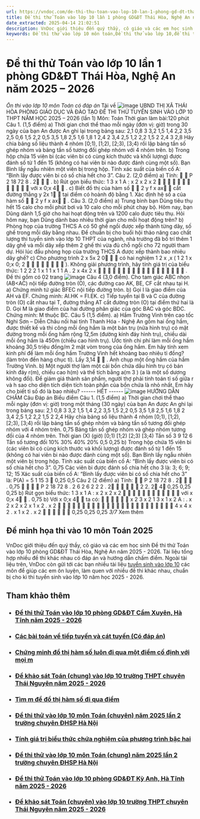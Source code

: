 ```yaml
---
url: https://vndoc.com/de-thi-thu-toan-vao-lop-10-lan-1-phong-gd-dt-thai-hoa-nghe-an-nam-2025-2026-340374
title: Đề thi thử Toán vào lớp 10 lần 1 phòng GD&ĐT Thái Hòa, Nghệ An năm 2025 – 2026 - Ôn thi vào lớp 10 môn Toán có đáp án - VnDoc.com
date_extracted: 2025-04-14 21:02:51
description: VnDoc giới thiệu đến quý thầy, cô giáo và các em học sinh lớp 9 Đề thi thử Toán vào lớp 10 phòng GD&ĐT Thái Hòa, Nghệ An năm 2025 - 2026.
keywords: Đề thi thử vào lớp 10 môn toán,Đề thi thử vào lớp 10,đề thi tuyển sinh lớp 10 môn toán,đề thi toán vào 10,đề toán tuyển toán lớp 10 năm 2025,đề thi tuyển toán vào lớp 10 môn toán,đề toán thi vào lớp 10,đề thi vào lớp 10 môn toán,đề toán thi vào 10,đề tuyển toán lớp 10 môn toán 2025,đề thi tuyển toán lớp 10 môn toán 2025,Đề minh họa tuyển sinh vào lớp 10 môn Toán
---
```


# Đề thi thử Toán vào lớp 10 lần 1 phòng GD&ĐT Thái Hòa, Nghệ An năm 2025 – 2026
 _Ôn thi vào lớp 10 môn Toán có đáp án_
Tải về
![image](https://i.vdoc.vn/data/pdf/2025/04/08/de-thi-thu-toan-vao-lop-10-lan-1-phong-gd-dt-thai-hoa-nghe-an-nam-2025-2026/bg1.png)
UBND THỊ XÃ THÁI HÒA
PHÒNG GIÁO DỤC VÀ ĐÀO TẠO
ĐỀ THI THỬ TUYỂN SINH VÀO LỚP 10 THPT
NĂM HỌC 2025 – 2026 \(lần 1\)
Môn: Toán
Thời gian làm bài:120 phút
Câu 1. \(1,5 điểm\)
a\) Thời gian chơi thể thao mỗi ngày \(đơn vị: giờ\) trong 30 ngày của bạn An
được An ghi lại trong bảng sau:
2,1
0,8
3
3,2
1,5
1,4
2,2
3,5
2,5
0,6
1,5
2,2
0,5
3,5
1,8
2,5
1,6
1,8
1
2,4
2
3,4
2,5
1,2
2,2
1,5
2
2,4
3
2,8
Hãy chia bảng số liệu thành 4 nhóm \[0;1\), \[1;2\), \[2;3\), \[3;4\) rồi lập bảng tần số
ghép nhóm và bảng tần số tương đối ghép nhóm với 4 nhóm trên.
b\) Trong hộp chứa 15 viên bi \(các viên bi có cùng kích thước và khối lượng\)
được đánh số từ 1 đến 15 \(không có hai viên bi nào được đánh cùng một số\). Bạn
Bình lấy ngẫu nhiên một viên bị trong hộp. Tính xác suất của biến cố A: “Bình lấy
được viên bi có số chia hết cho 3”.
Câu 2. \(2,0 điểm\)
a\) Tính:
 
P 2 18 72 8 . 2  
.
b\) Rút gọn biểu thức:
1 3 x 1
A :
x 2 x 2 x 2

 
 
 
  
 
với
x 0;x 4 
.
c\) Biết đồ thị của hàm số
 
2
y f x ax 
cắt đường thẳng
y 2x 1 
tại điểm có
hoành độ bằng 1. Xác định hệ số a của hàm số
 
2
y f x ax 
.
Câu 3. \(2,0 điểm\)
a\) Trung bình bạn Dũng tiêu thụ hết 15 calo cho mỗi phút bơi và 10 calo cho
mỗi phút chạy bộ. Hôm nay, bạn Dũng dành 1,5 giờ cho hai hoạt động trên và 1200
calo được tiêu thụ. Hỏi hôm nay, bạn Dũng dành bao nhiêu thời gian cho mỗi hoạt
động trên?
b\) Phòng họp của trường THCS A có 50 ghế ngồi được xếp thành từng dãy, số
ghế trong mỗi dãy bằng nhau. Để chuẩn bị cho buổi hội thảo nâng cao chất lượng thi
tuyển sinh vào lớp 10 THPT của ngành, nhà trường đã bố trí thêm 1 dãy ghế và mỗi
dãy xếp thêm 2 ghế thì vừa đủ chỗ ngồi cho 72 người tham dự. Hỏi lúc đầu phòng
họp của trường THCS A được xếp thành bao nhiêu dãy ghế?
c\) Cho phương trình
2
x 5x 2 0  
có hai nghiệm
1 2
x ,x
\(
1 2
1
x 0;x 0;
2
 
 
 
 
\).
Không giải phương trình, hãy tính giá trị của biểu thức:
1 2
2 2 1
x 1 1 x 1 1
A .
2 x 4x 2 x
   
 
  
   

   
.
Đề thi gồm có 02 trang
![image](https://i.vdoc.vn/data/pdf/2025/04/08/de-thi-thu-toan-vao-lop-10-lan-1-phong-gd-dt-thai-hoa-nghe-an-nam-2025-2026/bg2.png)
Câu 4 \(3,0 điểm\).
Cho tam giác ABC nhọn \(AB<AC\) nội tiếp đường tròn \(O\), các đường cao AK,
BE, CF cắt nhau tại H.
a\) Chứng minh tứ giác BFEC nội tiếp đường tròn.
b\) Gọi I là giao điểm của AH và EF. Chứng minh: AI.HK = FI.EK.
c\) Tiếp tuyến tại B và C của đường tròn \(O\) cắt nhau tại T, đường thẳng AT cắt
đường tròn \(O\) tại điểm thứ hai là D. Gọi M là giao điểm của hai đường phân giác
của góc BAC và góc BDC. Chứng minh: M thuộc BC.
Câu 5 \(1,5 điểm\).
a\) Hầm Trường Vinh trên cao tốc Nghi Sơn –
Diễn Châu nối hai tỉnh Thanh Hóa - Nghệ An gồm hai
ống hầm, được thiết kế và thi công mỗi ống hầm là
một bán trụ \(nửa hình trụ\) có mặt đường trong mỗi
ống hầm rộng 12,5m \(đường kính đáy hình trụ\), chiều
dài mỗi ống hầm là 450m \(chiều cao hình trụ\). Ước
tính chi phí làm mỗi ống hầm khoảng 30,5 triệu
đồng/m
2
mặt vòm trong của ống hầm. Em hãy tính
xem kinh phí để làm mỗi ống hầm Trường Vinh hết
khoảng bao nhiêu tỉ đồng? \(làm tròn đến hàng chục
tỉ\). Lấy
3,14


.
Ảnh chụp một ống hầm
của hầm Trường Vinh.
b\) Một người thợ làm một cái bồn chứa dầu hình trụ có bán kính đáy r\(m\),
chiều cao h\(m\) và thể tích bằng a\(m
3
\) \(a là một số dương không đổi\). Để giảm giá
thành sản phẩm, người thợ phải tính toán tỉ số giữa r và h sao cho diện tích diện tích
toàn phần của bồn chứa là nhỏ nhất. Em hãy cho biết tỉ số đó là bao nhiêu?
\------ HẾT \------
![image](https://i.vdoc.vn/data/pdf/2025/04/08/de-thi-thu-toan-vao-lop-10-lan-1-phong-gd-dt-thai-hoa-nghe-an-nam-2025-2026/bg3.png)
HƯỚNG DẪN CHẤM
Câu
Đáp án
Biểu
điểm
Câu 1.
\(1,5
điểm\)
a\) Thời gian chơi thể thao mỗi ngày \(đơn vị: giờ\) trong một tháng
\(30 ngày\) của bạn An được An ghi lại trong bảng sau:
2,1
0,8
3
3,2
1,5
1,4
2,2
3,5
1,5
2,2
0,5
3,5
1,8
2,5
1,6
1,8
2
3,4
2,5
1,2
2,2
1,5
2
2,4
Hãy chia bảng số liệu thành 4 nhóm \[0;1\), \[1;2\), \[2;3\), \[3;4\) rồi lập
bảng tần số ghép nhóm và bảng tần số tương đối ghép nhóm với 4
nhóm trên.
0,75
Bảng tần số ghép nhóm và ghép nhóm tương đối của 4 nhóm trên.
Thời gian \(X\) \(giờ\)
\[0;1\)
\[1;2\)
\[2;3\)
\[3;4\)
Tần số
3
9
12
6
Tần số tương đối
10%
30%
40%
20%
0,5
0,25
b\) Trong hộp chứa 15 viên bi \(các viên bi có cùng kích thước và
khối lượng\) được đánh số từ 1 đến 15 \(không có hai viên bi nào
được đánh cùng một số\). Bạn Bình lấy ngẫu nhiên một viên bị
trong hộp. Tính xác suất của biến cố A: “Bình lấy được viên bi có
số chia hết cho 3”.
0,75
Các viên bi được đánh số chia hết cho 3 là: 3; 6; 9; 12; 15
Xác suất của biến cố A: “Bình lấy được viên bi có số chia hết cho
3” là: P\(A\) =
5 1
15 3

0,25
0,5
Câu 2
\(2
điểm\)
a\) Tính:
 
P 2 18 72 8 . 2  
.
0,75
   
P 2 18 72 8 . 2 6 2 6 2 2 2 . 2     
2 2. 2
4
0,25
0,25
0,25
b\) Rút gọn biểu thức:
1 3 x 1
A :
x 2 x 2 x 2

 
 
 
  
 
với
x 0;x 4 
.
0,75
b\) Với
x 0;x 4 
ta có:
 
   
x 2 3 x 2
1 3 x 1 x 2
A : .
x 2 x 2 x 2 x 1
x 2 . x 2
  
 
 
  
 
   
 
 
   
4 x 4 x 2
.
x 1
x 2 . x 2
 


 
0,25
0,25
0,25
 _3/7_ Xem thêm
## Đề minh họa thi vào 10 môn Toán 2025
VnDoc giới thiệu đến quý thầy, cô giáo và các em học sinh Đề thi thử Toán vào lớp 10 phòng GD&ĐT Thái Hòa, Nghệ An năm 2025 - 2026. Tài liệu tổng hợp nhiều đề thi khác nhau có đáp án và hướng dẫn chấm điểm.
Ngoài tài liệu trên, VnDoc còn gửi tới các bạn nhiều tài liệu [tuyển sinh vào lớp 10](<https://vndoc.com/luyen-thi-vao-lop10>) các môn để giúp các em ôn luyện, làm quen với nhiều đề thi khác nhau, chuẩn bị cho kì thi tuyển sinh vào lớp 10 năm học 2025 - 2026.
## Tham khảo thêm
  * ### [Đề thi thử Toán vào lớp 10 phòng GD&ĐT Cẩm Xuyên, Hà Tĩnh năm 2025 - 2026](</de-thi-thu-toan-vao-lop-10-phong-gd-dt-cam-xuyen-ha-tinh-nam-2025-2026-340370> "Đề thi thử Toán vào lớp 10 phòng GD&ĐT Cẩm Xuyên, Hà Tĩnh năm 2025 - 2026")
  * ### [Các bài toán về tiếp tuyến và cát tuyến \(Có đáp án\)](</cac-bai-toan-ve-tiep-tuyen-va-cat-tuyen-co-dap-an-195252> "Các bài toán về tiếp tuyến và cát tuyến \(Có đáp án\)")
  * ### [Chứng minh đồ thị hàm số luôn đi qua một điểm cố định với mọi m](</chung-minh-do-thi-ham-so-luon-di-qua-mot-diem-co-dinh-voi-moi-m-200924> "Chứng minh đồ thị hàm số luôn đi qua một điểm cố định với mọi m")
  * ### [Đề khảo sát Toán \(chung\) vào lớp 10 trường THPT chuyên Thái Nguyên năm 2025 - 2026](</de-khao-sat-toan-chung-vao-lop-10-truong-thpt-chuyen-thai-nguyen-nam-2025-2026-340761> "Đề khảo sát Toán \(chung\) vào lớp 10 trường THPT chuyên Thái Nguyên năm 2025 - 2026")
  * ### [Tìm m để đồ thị hàm số đi qua điểm](</tim-m-de-do-thi-ham-so-di-qua-diem-200907> "Tìm m để đồ thị hàm số đi qua điểm")
  * ### [Đề thi thử vào lớp 10 môn Toán \(chuyên\) năm 2025 lần 2 trường chuyên ĐHSP Hà Nội](</de-thi-thu-vao-lop-10-mon-toan-chuyen-nam-2025-lan-2-truong-chuyen-dhsp-ha-noi-340866> "Đề thi thử vào lớp 10 môn Toán \(chuyên\) năm 2025 lần 2 trường chuyên ĐHSP Hà Nội")
  * ### [Tính giá trị biểu thức chứa nghiệm của phương trình bậc hai](</tinh-gia-tri-bieu-thuc-chua-nghiem-cua-phuong-trinh-bac-hai-201058> "Tính giá trị biểu thức chứa nghiệm của phương trình bậc hai")
  * ### [Đề thi thử vào lớp 10 môn Toán \(chung\) năm 2025 lần 2 trường chuyên ĐHSP Hà Nội](</de-thi-thu-vao-lop-10-mon-toan-chung-nam-2025-lan-2-truong-chuyen-dhsp-ha-noi-340863> "Đề thi thử vào lớp 10 môn Toán \(chung\) năm 2025 lần 2 trường chuyên ĐHSP Hà Nội")
  * ### [Đề thi thử Toán vào lớp 10 phòng GD&ĐT Kỳ Anh, Hà Tĩnh năm 2025 - 2026](</de-thi-thu-toan-vao-lop-10-phong-gd-dt-ky-anh-ha-tinh-nam-2025-2026-340372> "Đề thi thử Toán vào lớp 10 phòng GD&ĐT Kỳ Anh, Hà Tĩnh năm 2025 - 2026")
  * ### [Đề khảo sát Toán \(chuyên\) vào lớp 10 trường THPT chuyên Thái Nguyên năm 2025 - 2026](</de-khao-sat-toan-chuyen-vao-lop-10-truong-thpt-chuyen-thai-nguyen-nam-2025-2026-340762> "Đề khảo sát Toán \(chuyên\) vào lớp 10 trường THPT chuyên Thái Nguyên năm 2025 - 2026")

